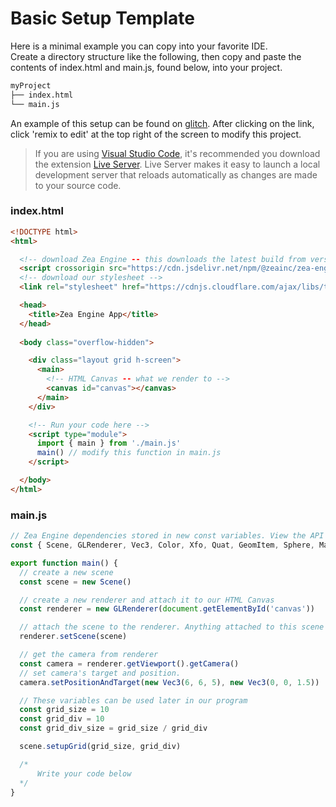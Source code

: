 # Basic Setup Template

Here is a minimal example you can copy into your favorite IDE. <br>
Create a directory structure like the following, then copy and paste the contents of index.html and main.js, found below, into your project.

```bash
myProject
├── index.html
└── main.js
```

An example of this setup can be found on [glitch](https://glitch.com/edit/#!/zea-minimal-app). After clicking on the link, click 'remix to edit' at the top right of the screen to modify this project.

> If you are using [Visual Studio Code](https://code.visualstudio.com/), it's recommended you download the extension [Live Server](https://marketplace.visualstudio.com/items?itemName=ritwickdey.LiveServer). Live Server makes it easy to launch a local development server that reloads automatically as changes are made to your source code.

### index.html

```html
<!DOCTYPE html>
<html>

  <!-- download Zea Engine -- this downloads the latest build from version 3 of the engine -->
  <script crossorigin src="https://cdn.jsdelivr.net/npm/@zeainc/zea-engine@3/dist/index.umd.js"></script>
  <!-- download our stylesheet -->
  <link rel="stylesheet" href="https://cdnjs.cloudflare.com/ajax/libs/tailwindcss/2.2.9/tailwind.min.css" />

  <head>
    <title>Zea Engine App</title>
  </head>
  
  <body class="overflow-hidden">

    <div class="layout grid h-screen">
      <main>
        <!-- HTML Canvas -- what we render to -->
        <canvas id="canvas"></canvas>
      </main>
    </div>

    <!-- Run your code here -->
    <script type="module">
      import { main } from './main.js'
      main() // modify this function in main.js
    </script>

  </body>
</html>
```

### main.js

```javascript
// Zea Engine dependencies stored in new const variables. View the API to see what you can include and use.
const { Scene, GLRenderer, Vec3, Color, Xfo, Quat, GeomItem, Sphere, Material, Ray, MathFunctions } = window.zeaEngine

export function main() {
  // create a new scene
  const scene = new Scene()

  // create a new renderer and attach it to our HTML Canvas
  const renderer = new GLRenderer(document.getElementById('canvas'))

  // attach the scene to the renderer. Anything attached to this scene will now be rendererd.
  renderer.setScene(scene)

  // get the camera from renderer
  const camera = renderer.getViewport().getCamera()
  // set camera's target and position.
  camera.setPositionAndTarget(new Vec3(6, 6, 5), new Vec3(0, 0, 1.5))

  // These variables can be used later in our program
  const grid_size = 10
  const grid_div = 10
  const grid_div_size = grid_size / grid_div

  scene.setupGrid(grid_size, grid_div)

  /*
      Write your code below
  */
}
```
